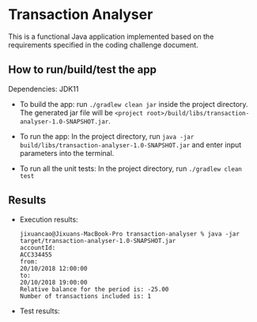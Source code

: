 # Transaction Analyser
This is a functional Java application implemented based on the requirements specified in the coding challenge document.

## How to run/build/test the app
Dependencies: JDK11

- To build the app: run `./gradlew clean jar` inside the project directory.
  The generated jar file will be `<project root>/build/libs/transaction-analyser-1.0-SNAPSHOT.jar`.

- To run the app: In the project directory, run `java -jar build/libs/transaction-analyser-1.0-SNAPSHOT.jar` and enter input parameters into the terminal.

- To run all the unit tests: In the project directory, run `./gradlew clean test`

## Results
- Execution results:
    ```
    jixuancao@Jixuans-MacBook-Pro transaction-analyser % java -jar target/transaction-analyser-1.0-SNAPSHOT.jar
    accountId:
    ACC334455
    from:
    20/10/2018 12:00:00
    to:
    20/10/2018 19:00:00
    Relative balance for the period is: -25.00
    Number of transactions included is: 1
    ```
- Test results:
    ```
    
    ```
